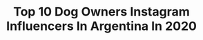 ---
title: Top 10 Dog Owners Instagram Influencers In Argentina In 2020
description: >-
  Find top dog owners Instagram influencers in Argentina in 2020. Most popular hashtags: #cuarentena #worldviewmag #adidassuperstar #stayhome.
platform: Instagram
profiles:
  - username: "naramieres"
    fullname: >-
      Nara 🌾
    location: "Argentina"
    followers: 40083
    engagement: 1620
    commentsToLikes: 0.156485
    id: ck6u60emfctfn0j71mbi9gqw1
    verified: false
    hashtags: "#pillowchallenge, #apoyalonacional, #modoroaming, #internationalwomensday"
  - username: "_kazarian"
    fullname: >-
      ROCIO KAZARIAN
    location: "Argentina"
    followers: 20223
    engagement: 1438
    commentsToLikes: 0.031685
    id: ck6udvjgtndwb0j71yl8yjie9
    verified: false
    hashtags: "#facetimeshooting, #videocall, #analogue, #arthoe"
  - username: "estefaniaestarli"
    fullname: >-
      🅒🅗🅘🅝🅐 🅔🅢🅣🅐🅡🅛🅘
    location: "Argentina"
    followers: 68364
    engagement: 299
    commentsToLikes: 0.068849
    id: ck14lfmzvuf9q0i19lt5vkcfd
    verified: false
    hashtags: "#paintingchallenge, #oleosobretela, #royalenfieldinterceptor, #tattoos"
  - username: "merygaravilla"
    fullname: >-
      Mery Garavilla
    location: "Argentina"
    followers: 55661
    engagement: 275
    commentsToLikes: 0.169911
    id: ck602nfqli52q0i14393krnpt
    verified: false
    hashtags: "#galaxys20ar, #hagamosloimposiblejuntos, #tuprimeracasa"
  - username: "sofimacaggi"
    fullname: >-
      Sᴏғíᴀ Mᴀᴄᴀɢɢɪ
    location: "Argentina"
    followers: 645245
    engagement: 106
    commentsToLikes: 0.045148
    id: ck5hcfcbuhs2h0i11zu41u9je
    verified: true
    hashtags: "#redlips, #yomequedoencasa, #manija"
  - username: "anitathomasph"
    fullname: >-
      A n i t a   T h o m a s
    location: "Argentina"
    followers: 148477
    engagement: 488
    commentsToLikes: 0.015101
    id: ck0vuvogxmdg90i19833570yp
    verified: false
    hashtags: "#galaxyunpackedlatam, #adidassuperstar, #galaxys20ultra, #anitasremakechallenge"
  - username: "astenolagnia"
    fullname: >-
      Flor
    location: "Argentina"
    followers: 10671
    engagement: 1200
    commentsToLikes: 0.024723
    id: ck6uduypdnaer0j715mfvo467
    verified: false
    hashtags: ""
  - username: "thisispaulopolis"
    fullname: >-
      Paulova Palacios ⚡️
    location: "Argentina"
    followers: 47336
    engagement: 591
    commentsToLikes: 0.015948
    id: ck9wp1ayu7d6z0j78yyvf1vgj
    verified: false
    hashtags: "#tb"
  - username: "antughigli"
    fullname: >-
      Antonella Ghiglione
    location: "Argentina"
    followers: 48089
    engagement: 209
    commentsToLikes: 0.040545
    id: ck13asop3rzm20i19utrudght
    verified: false
    hashtags: "#cuarentena, #quarantine, #workout, #athome"
  - username: "emilianomedinaok"
    fullname: >-
      Emiliano Medina
    location: "Argentina"
    followers: 5529
    engagement: 803
    commentsToLikes: 0.049406
    id: ck5hpx871s4ji0i115796o6ck
    verified: false
    hashtags: "#veneno, #waackingargentina, #cuarentena, #repreznt"
---